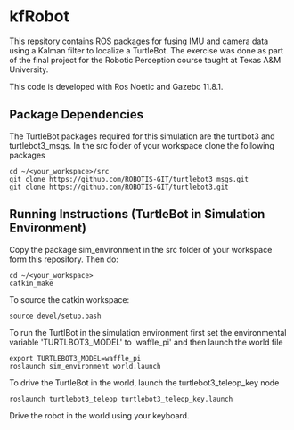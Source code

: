 # kfRobot
This repsitory contains ROS packages for fusing IMU and camera data using a Kalman filter to localize a TurtleBot. The exercise was done as part of the final project for the Robotic Perception course taught at Texas A&M University.

This code is developed with Ros Noetic and Gazebo 11.8.1. 

## Package Dependencies
The TurtleBot packages required for this simulation are the turtlbot3 and turtlebot3_msgs. In the src folder of your workspace clone the following packages
```
cd ~/<your_workspace>/src
git clone https://github.com/ROBOTIS-GIT/turtlebot3_msgs.git
git clone https://github.com/ROBOTIS-GIT/turtlebot3.git
```

## Running Instructions (TurtleBot in Simulation Environment)
Copy the package sim_environment in the src folder of your workspace form this repository. Then do:
```
cd ~/<your_workspace>
catkin_make
```

To source the catkin workspace:
```
source devel/setup.bash
```

To run the TurtlBot in the simulation environment first set the environmental variable 'TURTLBOT3_MODEL' to 'waffle_pi' and then launch the world file
```
export TURTLEBOT3_MODEL=waffle_pi
roslaunch sim_environment world.launch
```

To drive the TurtleBot in the world, launch the turtlebot3_teleop_key node
```
roslaunch turtlebot3_teleop turtlebot3_teleop_key.launch 
```

Drive the robot in the world using your keyboard.


